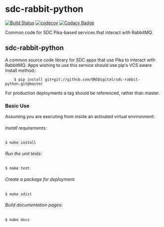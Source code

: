 # sdc-rabbit-python



[![Build Status](https://travis-ci.org/ONSdigital/sdc-rabbit-python.svg?branch=master)](https://travis-ci.org/ONSdigital/sdc-rabbit-python) 
[![codecov](https://codecov.io/gh/ONSdigital/sdc-rabbit-python/branch/master/graph/badge.svg)](https://codecov.io/gh/ONSdigital/sdc-rabbit-python)
[![Codacy Badge](https://api.codacy.com/project/badge/Grade/043810e79dac47759cc661361a8af12b)](https://www.codacy.com/app/ONS/sdc-rabbit-python?utm_source=github.com&amp;utm_medium=referral&amp;utm_content=ONSdigital/sdc-rabbit-python&amp;utm_campaign=Badge_Grade)

Common code for SDC Pika-based services that interact with RabbitMQ.

## sdc-rabbit-python

A common source code library for SDC apps that use Pika to interact with RabbitMQ.
Apps wishing to use this service should use pip's VCS aware install method::

```Shell
    $ pip install git+git://github.com/ONSDigital/sdc-rabbit-python.git@master
```

For production deployments a tag should be referenced, rather than master.

### Basic Use

Assuming you are executing from inside an activated virtual environment:

###### Install requirements:

    $ make install

###### Run the unit tests:

    $ make test

###### Create a package for deployment:

    $ make sdist

###### Build documentation pages:

    $ make docs
